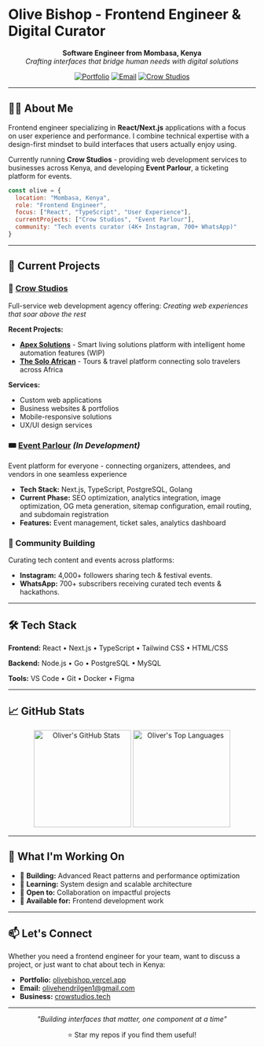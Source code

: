 # Olive Bishop - Frontend Engineer & Digital Curator

<div align="center">

  
**Software Engineer from Mombasa, Kenya**  
*Crafting interfaces that bridge human needs with digital solutions*

[![Portfolio](https://img.shields.io/badge/Portfolio-FF6B6B?style=flat&logo=vercel&logoColor=white)](https://olivebishop.vercel.app)
[![Email](https://img.shields.io/badge/Contact-0077B5?style=flat&logo=gmail&logoColor=white)](mailto:olivehendrilgen1@gmail.com)
[![Crow Studios](https://img.shields.io/badge/Crow%20Studios-4ECDC4?style=flat&logo=react&logoColor=white)](https://crowstudios.tech)

</div>

---

## 👨‍💻 About Me

Frontend engineer specializing in **React/Next.js** applications with a focus on user experience and performance. I combine technical expertise with a design-first mindset to build interfaces that users actually enjoy using.

Currently running **Crow Studios** - providing web development services to businesses across Kenya, and developing **Event Parlour**, a ticketing platform for events.

```javascript
const olive = {
  location: "Mombasa, Kenya",
  role: "Frontend Engineer",
  focus: ["React", "TypeScript", "User Experience"],
  currentProjects: ["Crow Studios", "Event Parlour"],
  community: "Tech events curator (4K+ Instagram, 700+ WhatsApp)"
}
```

---

## 🚀 Current Projects

### 🎨 [Crow Studios](https://crowstudios.tech)
Full-service web development agency offering:
*Creating web experiences that soar above the rest*

**Recent Projects:**
- **[Apex Solutions](https://apex-sol.vercel.app)** - Smart living solutions platform with intelligent home automation features (WIP)
- **[The Solo African](https://www.thesolofafrican.com/)** - Tours & travel platform connecting solo travelers across Africa

**Services:**
- Custom web applications
- Business websites & portfolios  
- Mobile-responsive solutions
- UX/UI design services

### 🎟️ [Event Parlour](https://eventparlour.com) *(In Development)*
Event platform for everyone - connecting organizers, attendees, and vendors in one seamless experience
- **Tech Stack:** Next.js, TypeScript, PostgreSQL, Golang
- **Current Phase:** SEO optimization, analytics integration, image optimization, OG meta generation, sitemap configuration, email routing, and subdomain registration
- **Features:** Event management, ticket sales, analytics dashboard

### 📡 Community Building
Curating tech content and events across platforms:
- **Instagram:** 4,000+ followers sharing tech & festival events.
- **WhatsApp:** 700+ subscribers receiving curated tech events & hackathons.

---

## 🛠️ Tech Stack

**Frontend:** React • Next.js • TypeScript • Tailwind CSS • HTML/CSS

**Backend:** Node.js • Go • PostgreSQL • MySQL

**Tools:** VS Code • Git • Docker • Figma

---

## 📈 GitHub Stats

<div align="center">
  
<img alt="Oliver's GitHub Stats" src="https://denvercoder1-github-readme-stats.vercel.app/api/?username=olivebishop&show_icons=true&include_all_commits=true&count_private=true&theme=react&hide_border=true&bg_color=1F222E&title_color=68C3D4&icon_color=FFE8D1&hide_title=true" height="198px"/>

<img alt="Oliver's Top Languages" src="https://github-readme-stats.vercel.app/api/top-langs?username=olivebishop&langs_count=4&layout=compact&theme=react&bg_color=1F222E&title_color=68C3D4&icon_color=F8D866&border_color=1F222E&hide=JavaScript,CSS,Java,HTML,c%2B%2B,Ren'Py&include_all_commits=true&count_private=true" height="198px"/>


</div>

---

## 🎯 What I'm Working On

- 🔧 **Building:** Advanced React patterns and performance optimization
- 🌱 **Learning:** System design and scalable architecture  
- 🤝 **Open to:** Collaboration on impactful projects
- 💼 **Available for:**  Frontend development  work

---

## 📫 Let's Connect

Whether you need a frontend engineer for your team, want to discuss a project, or just want to chat about tech in Kenya:

- **Portfolio:** [olivebishop.vercel.app](https://olivebishop.vercel.app)
- **Email:** [olivehendrilgen1@gmail.com](mailto:olivehendrilgen1@gmail.com)
- **Business:** [crowstudios.tech](https://crowstudios.tech)

---

<div align="center">
  
*"Building interfaces that matter, one component at a time"*

⭐ Star my repos if you find them useful!

</div>
